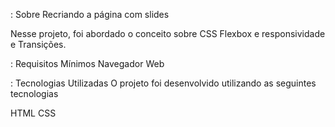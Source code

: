 : Sobre Recriando a página com slides

Nesse projeto, foi abordado o conceito sobre CSS Flexbox e responsividade e Transições.

: Requisitos Mínimos Navegador Web

: Tecnologias Utilizadas O projeto foi desenvolvido utilizando as seguintes tecnologias

HTML 
CSS